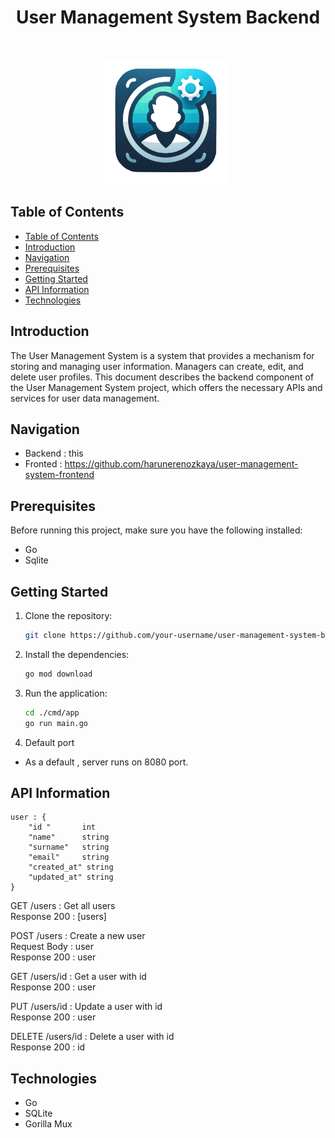 
<h1 align="center"> User Management System Backend</h1> <br> 
<p align="center">
<img src = "img/umg_logo.png" height=200> &nbsp;
</p>

## Table of Contents

- [Table of Contents](#table-of-contents)
- [Introduction](#introduction)
- [Navigation](#navigation)
- [Prerequisites](#prerequisites)
- [Getting Started](#getting-started)
- [API Information](#api-information)
- [Technologies](#technologies)

## Introduction

The User Management System is a system that provides a mechanism for storing and managing user information. Managers can create, edit, and delete user profiles. This document describes the backend component of the User Management System project, which offers the necessary APIs and services for user data management.

## Navigation
- Backend : this
- Fronted : https://github.com/harunerenozkaya/user-management-system-frontend

## Prerequisites

Before running this project, make sure you have the following installed:

- Go
- Sqlite

## Getting Started

1. Clone the repository:

    ```bash
    git clone https://github.com/your-username/user-management-system-backend.git
    ```

2. Install the dependencies:

    ```bash
    go mod download
    ```

4. Run the application:

    ```bash
    cd ./cmd/app
    go run main.go
    ```

5. Default port

- As a default , server runs on 8080 port.

## API Information
```
user : {
	"id "       int
	"name"      string
	"surname"   string
	"email"     string
	"created_at" string
	"updated_at" string
}
```

GET /users : Get all users<br>
Response 200 : [users]

POST /users  : Create a new user<br>
Request Body : user<br>
Response 200 : user<br>

GET /users/id  : Get a user with id<br>
Response 200 : user<br>

PUT /users/id  : Update a user with id<br>
Response 200 : user<br> 

DELETE /users/id  : Delete a user with id<br>
Response 200 : id<br> 

## Technologies

- Go
- SQLite
- Gorilla Mux   
